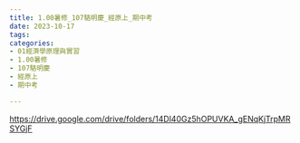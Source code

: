 ```yaml
---
title: 1.00暑修_107駱明慶_經原上_期中考
date: 2023-10-17
tags: 
categories:
- 01經濟學原理與實習
- 1.00暑修
- 107駱明慶
- 經原上
- 期中考

---
```

https://drive.google.com/drive/folders/14Dl40Gz5hOPUVKA_gENqKjTrpMRSYGjF
